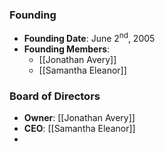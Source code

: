 ### Founding
- **Founding Date**: June 2<sup>nd</sup>, 2005
- **Founding Members**: 
	- [[Jonathan Avery]]
	- [[Samantha Eleanor]]

### Board of Directors
- **Owner**: [[Jonathan Avery]]
- **CEO**: [[Samantha Eleanor]]
- 